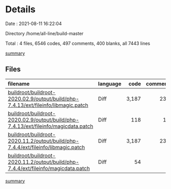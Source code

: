 # Details

Date : 2021-08-11 16:22:04

Directory /home/all-line/build-master

Total : 4 files,  6546 codes, 497 comments, 400 blanks, all 7443 lines

[summary](results.md)

## Files
| filename | language | code | comment | blank | total |
| :--- | :--- | ---: | ---: | ---: | ---: |
| [buildroot/buildroot-2020.02.9/output/build/php-7.4.13/ext/fileinfo/libmagic.patch](/buildroot/buildroot-2020.02.9/output/build/php-7.4.13/ext/fileinfo/libmagic.patch) | Diff | 3,187 | 238 | 196 | 3,621 |
| [buildroot/buildroot-2020.02.9/output/build/php-7.4.13/ext/fileinfo/magicdata.patch](/buildroot/buildroot-2020.02.9/output/build/php-7.4.13/ext/fileinfo/magicdata.patch) | Diff | 118 | 15 | 4 | 137 |
| [buildroot/buildroot-2020.11.2/output/build/php-7.4.4/ext/fileinfo/libmagic.patch](/buildroot/buildroot-2020.11.2/output/build/php-7.4.4/ext/fileinfo/libmagic.patch) | Diff | 3,187 | 238 | 196 | 3,621 |
| [buildroot/buildroot-2020.11.2/output/build/php-7.4.4/ext/fileinfo/magicdata.patch](/buildroot/buildroot-2020.11.2/output/build/php-7.4.4/ext/fileinfo/magicdata.patch) | Diff | 54 | 6 | 4 | 64 |

[summary](results.md)